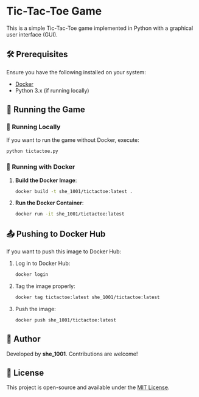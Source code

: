 # Tic-Tac-Toe Game

This is a simple Tic-Tac-Toe game implemented in Python with a graphical user interface (GUI).

## 🛠 Prerequisites

Ensure you have the following installed on your system:
- [Docker](https://www.docker.com/get-started)
- Python 3.x (if running locally)

## 🚀 Running the Game

### 🐍 Running Locally
If you want to run the game without Docker, execute:
```sh
python tictactoe.py
```

### 🐳 Running with Docker
1. **Build the Docker Image**:
   ```sh
   docker build -t she_1001/tictactoe:latest .
   ```

2. **Run the Docker Container**:
   ```sh
   docker run -it she_1001/tictactoe:latest
   ```

## 📤 Pushing to Docker Hub
If you want to push this image to Docker Hub:
1. Log in to Docker Hub:
   ```sh
   docker login
   ```
2. Tag the image properly:
   ```sh
   docker tag tictactoe:latest she_1001/tictactoe:latest
   ```
3. Push the image:
   ```sh
   docker push she_1001/tictactoe:latest
   ```

## 📝 Author
Developed by **she_1001**. Contributions are welcome!

## 📜 License
This project is open-source and available under the [MIT License](LICENSE).


